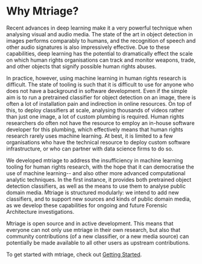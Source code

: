 # Why Mtriage?

Recent advances in deep learning make it a very powerful technique when
analysing visual and audio media. The state of the art in object detection in
images performs comparably to humans, and the recognition of speech and other
audio signatures is also impressively effective. Due to these capabilities,
deep learning has the potential to dramatically effect the scale on which human
rights organisations can track and monitor weapons, trade, and other objects
that signify possible human rights abuses.

In practice, however, using machine learning in human rights research is
difficult. The state of tooling is such that it is difficult to use for anyone
who does not have a background in software development. Even if the simple aim
is to run a pretrained classifier for object detection on an image, there is
often a lot of installation pain and indirection in online resources. On top of
this, to deploy classifiers at scale, analysing thousands of videos rather than
just one image, a lot of custom plumbing is required. Human rights researchers
do often not have the resource to employ an in-house software developer for
this plumbing, which effectively means that human rights research rarely uses
machine learning. At best, it is limited to a few organisations who have the
technical resource to deploy custom software infrastructure, or who can partner
with data science firms to do so.

We developed mtriage to address the insufficiency in machine learning tooling
for human rights research, with the hope that it can democratise the use of
machine learning-- and also other more advanced computational analytic
techniques. In the first instance, it provides both pretrained object detection
classifiers, as well as the means to use them to analyse public domain media.
Mtriage is structured modularly: we intend to add new classifiers, and to
support new sources and kinds of public domain media, as we develop these
capabilities for ongoing and future Forensic Architecture investigations.

Mtriage is open source and in active development. This means that everyone can
not only use mtriage in their own research, but also that community
contributions (of a new classifier, or a new media source) can potentially be
made available to all other users as upstream contributions.

To get started with mtriage, check out [Getting Started](docs/getting-started.md).
